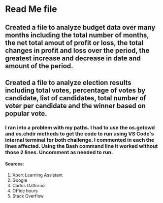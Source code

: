 # Read Me file

## Created a file to analyze budget data over many months including the total number of months, the net total amout of profit or loss, the total changes in profit and loss over the period, the greatest increase and decrease in date and amount of the period.

## Created a file to analyze election results including total votes, percentage of votes by candidate, list of candidates, total number of voter per candidate and the winner based on popular vote. 

### I ran into a problem with my paths. I had to use the os.getcwd and os.chdir methods to get the code to run using VS Code's internal terminal for both challenge. I commented in each the lines affected. Using the Bash command line it worked without those 2 lines. Uncomment as needed to run. 
#### Sources:

1. Xpert Learning Assistant
2. Google
3. Carlos Gattorno
4. Office hours
5. Stack Overflow
